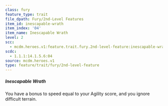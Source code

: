 ```yaml
---
class: fury
feature_type: trait
file_dpath: Fury/2nd-Level Features
item_id: inescapable-wrath
item_index: '04'
item_name: Inescapable Wrath
level: 2
scc:
  - mcdm.heroes.v1:feature.trait.fury.2nd-level-feature:inescapable-wrath
scdc:
  - 1.1.1:14.1.5.6:04
source: mcdm.heroes.v1
type: feature/trait/fury/2nd-level-feature
---
```


##### Inescapable Wrath

You have a bonus to speed equal to your Agility score, and you ignore difficult terrain.
